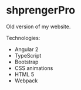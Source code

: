 # shprengerPro

Old version of my website.

Technologies: 
- Angular 2
- TypeScript
- Bootstrap
- CSS animations
- HTML 5
- Webpack